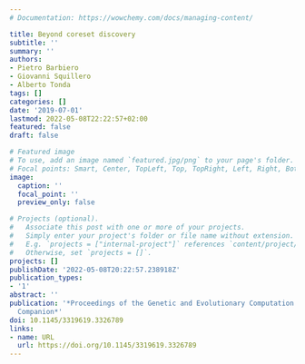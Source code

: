 ```yaml
---
# Documentation: https://wowchemy.com/docs/managing-content/

title: Beyond coreset discovery
subtitle: ''
summary: ''
authors:
- Pietro Barbiero
- Giovanni Squillero
- Alberto Tonda
tags: []
categories: []
date: '2019-07-01'
lastmod: 2022-05-08T22:22:57+02:00
featured: false
draft: false

# Featured image
# To use, add an image named `featured.jpg/png` to your page's folder.
# Focal points: Smart, Center, TopLeft, Top, TopRight, Left, Right, BottomLeft, Bottom, BottomRight.
image:
  caption: ''
  focal_point: ''
  preview_only: false

# Projects (optional).
#   Associate this post with one or more of your projects.
#   Simply enter your project's folder or file name without extension.
#   E.g. `projects = ["internal-project"]` references `content/project/deep-learning/index.md`.
#   Otherwise, set `projects = []`.
projects: []
publishDate: '2022-05-08T20:22:57.238918Z'
publication_types:
- '1'
abstract: ''
publication: '*Proceedings of the Genetic and Evolutionary Computation Conference
  Companion*'
doi: 10.1145/3319619.3326789
links:
- name: URL
  url: https://doi.org/10.1145/3319619.3326789
---
```

